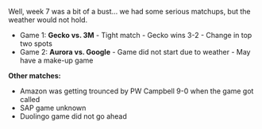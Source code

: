 Well, week 7 was a bit of a bust... we had some serious matchups, but the weather would not hold.  

- Game 1: **Gecko vs. 3M** - Tight match - Gecko wins 3-2 - Change in top two spots  
- Game 2: **Aurora vs. Google** - Game did not start due to weather - May have a make-up game  

**Other matches:** 

- Amazon was getting trounced by PW Campbell 9-0 when the game got called 
- SAP game unknown 
- Duolingo game did not go ahead
